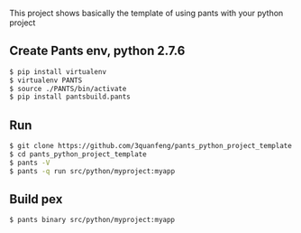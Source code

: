 This project shows basically the template of using pants with your python project 

## Create Pants env, python 2.7.6
```bash
$ pip install virtualenv
$ virtualenv PANTS
$ source ./PANTS/bin/activate
$ pip install pantsbuild.pants
```

## Run
```bash
$ git clone https://github.com/3quanfeng/pants_python_project_template.git
$ cd pants_python_project_template
$ pants -V
$ pants -q run src/python/myproject:myapp
```
## Build pex
```bash
$ pants binary src/python/myproject:myapp
```
